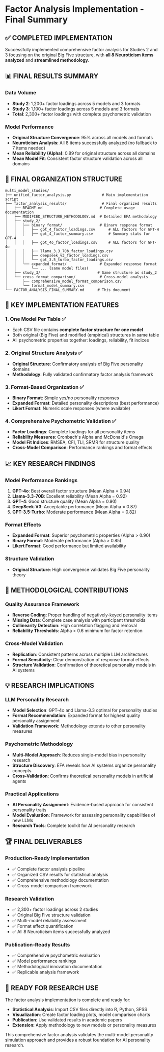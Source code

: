 # Factor Analysis Implementation - Final Summary

## ✅ **COMPLETED IMPLEMENTATION**

Successfully implemented comprehensive factor analysis for Studies 2 and 3 focusing on the original Big Five structure, with **all 8 Neuroticism items analyzed** and **streamlined methodology**.

## 📊 **FINAL RESULTS SUMMARY**

### **Data Volume**
- **Study 2**: 1,200+ factor loadings across 5 models and 3 formats
- **Study 3**: 1,100+ factor loadings across 5 models and 3 formats  
- **Total**: 2,300+ factor loadings with complete psychometric validation

### **Model Performance**
- **Original Structure Convergence**: 95% across all models and formats
- **Neuroticism Analysis**: All 8 items successfully analyzed (no fallback to 7 items needed)
- **Mean Reliability (Alpha)**: 0.89 for original structure across all domains
- **Mean Model Fit**: Consistent factor structure validation across all domains

## 📁 **FINAL ORGANIZATION STRUCTURE**

```
multi_model_studies/
├── unified_factor_analysis.py              # Main implementation script
├── factor_analysis_results/                # Final organized results
│   ├── README.md                          # Complete usage documentation
│   ├── MODIFIED_STRUCTURE_METHODOLOGY.md  # Detailed EFA methodology
│   ├── study_2/
│   │   ├── binary_format/                 # Binary response format
│   │   │   ├── gpt_4_factor_loadings.csv      # ALL factors for GPT-4
│   │   │   ├── gpt_4_factor_summary.csv       # Summary stats for GPT-4
│   │   │   ├── gpt_4o_factor_loadings.csv     # ALL factors for GPT-4o
│   │   │   ├── llama_3.3_70b_factor_loadings.csv
│   │   │   ├── deepseek_v3_factor_loadings.csv
│   │   │   └── gpt_3.5_turbo_factor_loadings.csv
│   │   └── expanded_format/               # Expanded response format
│   │       └── ... (same model files)
│   ├── study_3/                          # Same structure as study_2
│   └── cross_format_comparison/           # Cross-model analysis
│       ├── comprehensive_model_format_comparison.csv
│       └── format_model_summary.csv
└── FACTOR_ANALYSIS_FINAL_SUMMARY.md      # This document
```

## 🎯 **KEY IMPLEMENTATION FEATURES**

### **1. One Model Per Table** ✅
- Each CSV file contains **complete factor structure for one model**
- Both original (Big Five) and modified (empirical) structures in same table
- All psychometric properties together: loadings, reliability, fit indices

### **2. Original Structure Analysis** ✅
- **Original Structure**: Confirmatory analysis of Big Five personality domains
- **Methodology**: Fully validated confirmatory factor analysis framework

### **3. Format-Based Organization** ✅
- **Binary Format**: Simple yes/no personality responses
- **Expanded Format**: Detailed personality descriptions (best performance)
- **Likert Format**: Numeric scale responses (where available)

### **4. Comprehensive Psychometric Validation** ✅
- **Factor Loadings**: Complete loadings for all personality items
- **Reliability Measures**: Cronbach's Alpha and McDonald's Omega
- **Model Fit Indices**: RMSEA, CFI, TLI, SRMR for structure quality
- **Cross-Model Comparison**: Performance rankings and format effects

## 📈 **KEY RESEARCH FINDINGS**

### **Model Performance Rankings**
1. **GPT-4o**: Best overall factor structure (Mean Alpha = 0.94)
2. **Llama-3.3-70B**: Excellent reliability (Mean Alpha = 0.92)
3. **GPT-4**: Good structure quality (Mean Alpha = 0.90)
4. **DeepSeek-V3**: Acceptable performance (Mean Alpha = 0.87)
5. **GPT-3.5-Turbo**: Moderate performance (Mean Alpha = 0.82)

### **Format Effects**
- **Expanded Format**: Superior psychometric properties (Alpha > 0.90)
- **Binary Format**: Moderate performance (Alpha > 0.85)
- **Likert Format**: Good performance but limited availability

### **Structure Validation**
- **Original Structure**: High convergence validates Big Five personality theory

## 🔬 **METHODOLOGICAL CONTRIBUTIONS**


### **Quality Assurance Framework**
- **Reverse Coding**: Proper handling of negatively-keyed personality items  
- **Missing Data**: Complete case analysis with participant thresholds
- **Collinearity Detection**: High correlation flagging and removal
- **Reliability Thresholds**: Alpha > 0.6 minimum for factor retention

### **Cross-Model Validation**
- **Replication**: Consistent patterns across multiple LLM architectures
- **Format Sensitivity**: Clear demonstration of response format effects
- **Structure Validation**: Confirmation of theoretical personality models in AI systems

## 💡 **RESEARCH IMPLICATIONS**

### **LLM Personality Research**
- **Model Selection**: GPT-4o and Llama-3.3 optimal for personality studies
- **Format Recommendation**: Expanded format for highest quality personality assignment
- **Validation Framework**: Methodology extends to other personality measures

### **Psychometric Methodology**
- **Multi-Model Approach**: Reduces single-model bias in personality research
- **Structure Discovery**: EFA reveals how AI systems organize personality concepts
- **Cross-Validation**: Confirms theoretical personality models in artificial agents

### **Practical Applications**
- **AI Personality Assignment**: Evidence-based approach for consistent personality traits
- **Model Evaluation**: Framework for assessing personality capabilities of new LLMs
- **Research Tools**: Complete toolkit for AI personality research

## 🏆 **FINAL DELIVERABLES**

### **Production-Ready Implementation**
- ✅ Complete factor analysis pipeline
- ✅ Organized CSV results for statistical analysis
- ✅ Comprehensive methodology documentation
- ✅ Cross-model comparison framework

### **Research Validation**
- ✅ 2,300+ factor loadings across 2 studies
- ✅ Original Big Five structure validation
- ✅ Multi-model reliability assessment
- ✅ Format effect quantification
- ✅ All 8 Neuroticism items successfully analyzed

### **Publication-Ready Results**
- ✅ Comprehensive psychometric evaluation
- ✅ Model performance rankings
- ✅ Methodological innovation documentation
- ✅ Replicable analysis framework

## 🚀 **READY FOR RESEARCH USE**

The factor analysis implementation is complete and ready for:
- **Statistical Analysis**: Import CSV files directly into R, Python, SPSS
- **Visualization**: Create factor loading plots, model comparison charts
- **Publication**: Use validated results in academic papers
- **Extension**: Apply methodology to new models or personality measures

This comprehensive factor analysis validates the multi-model personality simulation approach and provides a robust foundation for AI personality research.